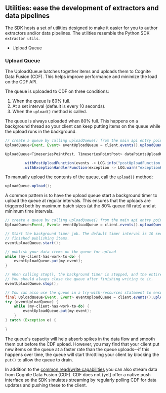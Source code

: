 ## Utilities: ease the development of extractors and data pipelines

The SDK hosts a set of utilities designed to make it easier for you to author extractors and/or data pipelines. The utilities resemble the Python SDK `extractor utils`.

- Upload Queue

### Upload Queue

The UploadQueue batches together items and uploads them to Cognite Data Fusion (CDF). This helps improve performance and minimize the load on the CDF API.

The queue is uploaded to CDF on three conditions:
1) When the queue is 80% full.
2) At a set interval (default is every 10 seconds).
3) When the `upload()` method is called.

The queue is always uploaded when 80% full. This happens on a background thread so your client can keep putting items on the queue while the upload runs in the background. 

```java
// create a queue by calling uploadQueue() from the main api entry points
UploadQueue<Event, Event> eventUploadQueue = client.events().uploadQueue();

UploadQueue<TimeseriesPointPost, TimeseriesPointPost> dataPointsUploadQueue = client.timeseries().dataPoints().uploadQueue();

        .withPostUploadFunction(events -> LOG.info("postUploadFunction triggered. Uploaded {} items", events.size()))
        .withExceptionHandlerFunction(exception -> LOG.warn("exceptionHandlerFunction triggered: {}", exception.getMessage()));
```

To manually upload the contents of the queue, call the `upload()` method:
```java
uploadQueue.upload();
```

A common pattern is to have the upload queue start a background timer to upload the queue at regular intervals. This ensures that the uploads are triggered both by maximum batch sizes (at the 80% queue fill rate) and at minimum time intervals.
```java
// create a queue by calling uploadQueue() from the main api entry points
UploadQueue<Event, Event> eventUploadQueue = client.events().uploadQueue();

// Start the background timer job. The default timer interval is 10 seconds. Remember to call stop() when you are
// finished publishing items.
eventUploadQueue.start();

// publish your data items on the queue for upload
while (my-client-has-work-to-do) {
    eventUploadQueue.put(my-event);
}

// When calling stop(), the background timer is stopped, and the entire queue is drained.
// You should always close the queue after finishing writing to it.
eventUploadQueue.stop();

// You can also use the queue in a try-with-resources statement to ensure automatic resource clean-up
final UploadQueue<Event, Event> eventUploadQueue = client.events().uploadQueue(); // the queue variable must be final 
try (eventUploadQueue) {
    while (my-client-has-work-to-do) {
        eventUploadQueue.put(my-event);
    }
} catch (Exception e) {
    
}
```


The queue's capacity will help absorb spikes in the data flow and smooth them out before the CDF upload. However, you may find that your client put new items on the queue at a faster rate than the queue uploads--if this happens over time, the queue will start throttling your client by blocking the `put()` to allow the queue to drain.



In addition to the [common read/write capabilities](readAndWriteData.md) you can also stream data from
Cognite Data Fusion (CDF). CDF does not (yet) offer a native push interface so the SDK simulates streaming by regularly
polling CDF for data updates and pushing these to the client. 